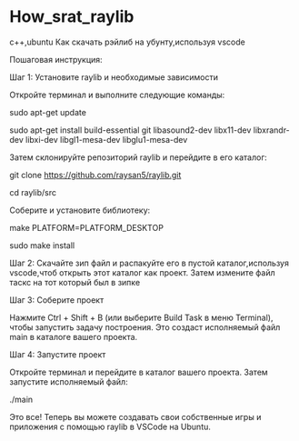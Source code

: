 # How_srat_raylib
c++,ubuntu
Как скачать рэйлиб на убунту,используя vscode

Пошаговая инструкция:

Шаг 1: Установите raylib и необходимые зависимости

Откройте терминал и выполните следующие команды:


sudo apt-get update

sudo apt-get install build-essential git libasound2-dev libx11-dev libxrandr-dev libxi-dev libgl1-mesa-dev libglu1-mesa-dev


Затем склонируйте репозиторий raylib и перейдите в его каталог:


git clone https://github.com/raysan5/raylib.git


cd raylib/src


Соберите и установите библиотеку:


make PLATFORM=PLATFORM_DESKTOP


sudo make install


Шаг 2: Cкачайте зип файл и распакуйте его в пустой каталог,используя vscode,чтоб открыть этот каталог как проект.
Затем измените файл таскс на тот который был в зипке




Шаг 3: Соберите проект

Нажмите Ctrl + Shift + B (или выберите Build Task в меню Terminal), чтобы запустить задачу построения. Это создаст исполняемый файл main в каталоге вашего проекта.

Шаг 4: Запустите проект

Откройте терминал и перейдите в каталог вашего проекта. Затем запустите исполняемый файл:


./main


Это все! Теперь вы можете создавать свои собственные игры и приложения с помощью raylib в VSCode на Ubuntu.

